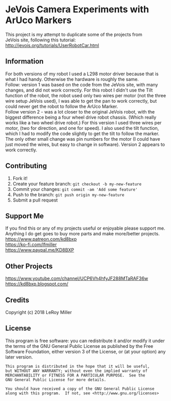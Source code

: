 # JeVois Camera Experiments with ArUco Markers

This project is my attempt to duplicate some of the projects from  
JeVois site, following this tutorial:  
http://jevois.org/tutorials/UserRobotCar.html  

## Information

For both versions of my robot I used a L298 motor driver because that is what I had handy. Otherwise the hardware is roughly the same.  
Follow: version 1 was based on the code from the JeVois site, with many changes, and did not work correctly. For this robot I didn't use the Tilt function of the robot, the robot used only two wires per motor (not the three wire setup JeVois used), I was able to get the pan to work correctly, but could never get the robot to follow the ArUco Marker.  
Follow version 2 - was a lot closer to the original JeVois robot, with the biggest difference being a four wheel drive robot chassis. (Which really works like a two wheel drive robot.) For this version I used three wires per motor, (two for direction, and one for speed). I also used the tilt function, which I had to modify the code slightly to get the tilt to follow the marker. The only other small change was pin numbers for the motor (I could have just moved the wires, but easy to change in software). Version 2 appears to work correctly.   

## Contributing

1. Fork it!
2. Create your feature branch: `git checkout -b my-new-feature`
3. Commit your changes: `git commit -am 'Add some feature'`
4. Push to the branch: `git push origin my-new-feature`
5. Submit a pull request

## Support Me

If you find this or any of my projects useful or enjoyable please support me.  
Anything I do get goes to buy more parts and make more/better projects.  
https://www.patreon.com/kd8bxp  
https://ko-fi.com/lfmiller  
https://www.paypal.me/KD8BXP  

## Other Projects

https://www.youtube.com/channel/UCP6Vh4hfyJF288MTaRAF36w  
https://kd8bxp.blogspot.com/  


## Credits

Copyright (c) 2018 LeRoy Miller

## License

This program is free software: you can redistribute it and/or modify
    it under the terms of the GNU General Public License as published by
    the Free Software Foundation, either version 3 of the License, or
    (at your option) any later version.

    This program is distributed in the hope that it will be useful,
    but WITHOUT ANY WARRANTY; without even the implied warranty of
    MERCHANTABILITY or FITNESS FOR A PARTICULAR PURPOSE.  See the
    GNU General Public License for more details.

    You should have received a copy of the GNU General Public License
    along with this program.  If not, see <http://www.gnu.org/licenses>
